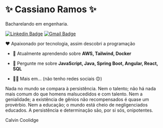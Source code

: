# ✨ Cassiano Ramos ✨

Bacharelando em engenharia.


[![Linkedin Badge](https://img.shields.io/badge/-Cassiano_Ramos-00875f?style=flat-square&logo=Linkedin&logoColor=white&link=https://www.linkedin.com)](https://www.linkedin.com/in/cassiano-le%C3%A3o-ramos-57078419b/) 
[![Gmail Badge](https://img.shields.io/badge/-cassianoleaoramos@gmail.com-00875f?style=flat-square&logo=Gmail&logoColor=white&link=mailto:cassianoleaoramos@gmail.com)](mailto:cassianoleaoramos@gmail.com)

❤ Apaixonado por tecnologia, assim descobri a programação

- 🌱 Atualmente aprendendo sobre **AWS, Tailwind, Docker**

- 💬 Pergunte me sobre **JavaScript, Java, Spring Boot, Angular, React, SQL**

- 👨‍💻 Mais em... (não tenho redes sociais 😊)

Nada no mundo se compara à persistência. Nem o talento; não há nada mais comum do que homens malsucedidos e com talento. Nem a genialidade; a existência de gênios não recompensados é quase um provérbio. Nem a educação; o mundo está cheio de negligenciados educados. A persistência e determinação são, por si sós, onipotentes.

Calvin Coolidge



<!--
**CassRamos/CassRamos** is a ✨ _special_ ✨ repository because its `README.md` (this file) appears on your GitHub profile.

Here are some ideas to get you started:

- 🔭 I’m currently working on ...
- 🌱 I’m currently learning ...
- 👯 I’m looking to collaborate on ...
- 🤔 I’m looking for help with ...
- 💬 Ask me about ...
- 📫 How to reach me: ...
- 😄 Pronouns: ...
- ⚡ Fun fact: ...
-->
